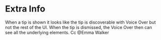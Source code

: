 # Extra Info

When a tip is shown it looks like the tip is discoverable with Voice Over but not the rest of the UI. When the tip is dismissed, the Voice Over then can see all the underlying elements. Cc 
@Emma Walker
